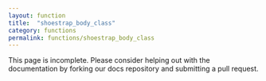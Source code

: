 ```yaml
---
layout: function
title:  "shoestrap_body_class"
category: functions
permalink: functions/shoestrap_body_class
---
```


This page is incomplete. Please consider helping out with the documentation by forking our docs repository and submitting a pull request.